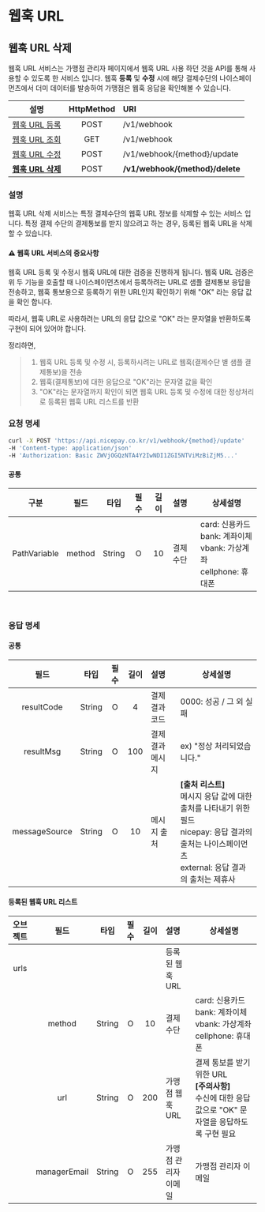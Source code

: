 # 웹훅 URL

## 웹훅 URL 삭제

웹훅 URL 서비스는 가맹점 관리자 페이지에서 웹훅 URL 사용 하던 것을 API를 통해 사용할 수 있도록 한 서비스 입니다.
웹훅 **등록** 및 **수정** 시에 해당 결제수단의 나이스페이먼츠에서 더미 데이터를 발송하여 가맹점은 웹훅 응답을 확인해볼 수 있습니다.

|                                                   설명                                                    | HttpMethod | URI                             |
|:-------------------------------------------------------------------------------------------------------:|:----------:|:--------------------------------|
|   [웹훅 URL 등록](https://github.com/nicepayments/nicepay-manual/blob/main/api/webhook/webhook-create.md)   |    POST    | /v1/webhook                     |
|  [웹훅 URL 조회](https://github.com/nicepayments/nicepay-manual/blob/main/api/webhook/webhook-retrieve.md)  |    GET     | /v1/webhook                     |
|   [웹훅 URL 수정](https://github.com/nicepayments/nicepay-manual/blob/main/api/webhook/webhook-update.md)   |    POST    | /v1/webhook/{method}/update     |
| **[웹훅 URL 삭제](https://github.com/nicepayments/nicepay-manual/blob/main/api/webhook/webhook-delete.md)** |    POST    | **/v1/webhook/{method}/delete** |



### 설명

웹훅 URL 삭제 서비스는 특정 결제수단의 웹훅 URL 정보를 삭제할 수 있는 서비스 입니다.
특정 결제 수단의 결제통보를 받지 않으려고 하는 경우, 등록된 웹훅 URL을 삭제할 수 있습니다.


#### ⚠️ 웹훅 URL 서비스의 중요사항

웹훅 URL 등록 및 수정시 웹훅 URL에 대한 검증을 진행하게 됩니다.
웹훅 URL 검증은 위 두 기능을 호출할 때 나이스페이먼츠에서 등록하려는 URL로 샘플 결제통보 응답을 전송하고, 
웹훅 통보용으로 등록하기 위한 URL인지 확인하기 위해 "OK" 라는 응답 값을 확인 합니다.

따라서, 웹훅 URL로 사용하려는 URL의 응답 값으로 "OK" 라는 문자열을 반환하도록 구현이 되어 있어야 합니다.

정리하면,

> 1. 웹훅 URL 등록 및 수정 시, 등록하시려는 URL로 웹훅(결제수단 별 샘플 결제통보)을 전송
> 2. 웹훅(결제통보)에 대한 응답으로 "OK"라는 문자열 값을 확인 
> 3. "OK"라는 문자열까지 확인이 되면 웹훅 URL 등록 및 수정에 대한 정상처리로 등록된 웹훅 URL 리스트를 반환


### 요청 명세

```bash
curl -X POST 'https://api.nicepay.co.kr/v1/webhook/{method}/update'
-H 'Content-type: application/json'
-H 'Authorization: Basic ZWVjOGQzNTA4Y2IwNDI1ZGI5NTViMzBiZjM5...'
```

#### 공통

|      구분      |      필드      |   타입   | 필수 | 길이  | 설명          | 상세설명                                                                        |
|:------------:|:------------:|:------:|:--:|:---:|:------------|-----------------------------------------------------------------------------|
| PathVariable |    method    | String | O  | 10  | 결제수단        | card: 신용카드 <br/> bank: 계좌이체 <br/> vbank: 가상계좌 <br/> cellphone: 휴대폰          |
<br>

### 응답 명세

#### 공통

|      필드       |   타입   | 필수 | 길이  | 설명       | 상세설명                                                                                                            |
|:-------------:|:------:|:--:|:---:|:---------|-----------------------------------------------------------------------------------------------------------------|
|  resultCode   | String | O  |  4  | 결제결과 코드  | 0000: 성공 / 그 외 실패                                                                                               |
|   resultMsg   | String | O  | 100 | 결제결과 메시지 | ex) "정상 처리되었습니다."                                                                                               |
| messageSource | String | O  | 10  | 메시지 출처   | **[출처 리스트]** <br/> 메시지 응답 값에 대한 출처를 나타내기 위한 필드 <br/> nicepay: 응답 결과의 출처는 나이스페이먼츠 <br/> external: 응답 결과의 출처는 제휴사 |

#### 등록된 웹훅 URL 리스트

| 오브젝트 |      필드      |   타입   | 필수 | 길이  | 설명          | 상세설명                                                                        |
|:----:|:------------:|:------:|:--:|:---:|:------------|-----------------------------------------------------------------------------|
| urls |              |        |    |     | 등록된 웹훅 URL  |                                                                             |
|      |    method    | String | O  | 10  | 결제수단        | card: 신용카드 <br/> bank: 계좌이체 <br/> vbank: 가상계좌 <br/> cellphone: 휴대폰          |
|      |     url      | String | O  | 200 | 가맹점 웹훅 URL  | 결제 통보를 받기 위한 URL <br/> **[주의사항]** <br/> 수신에 대한 응답 값으로 "OK" 문자열을 응답하도록 구현 필요 |
|      | managerEmail | String | O  | 255 | 가맹점 관리자 이메일 | 가맹점 관리자 이메일                                                                 |

<br>
